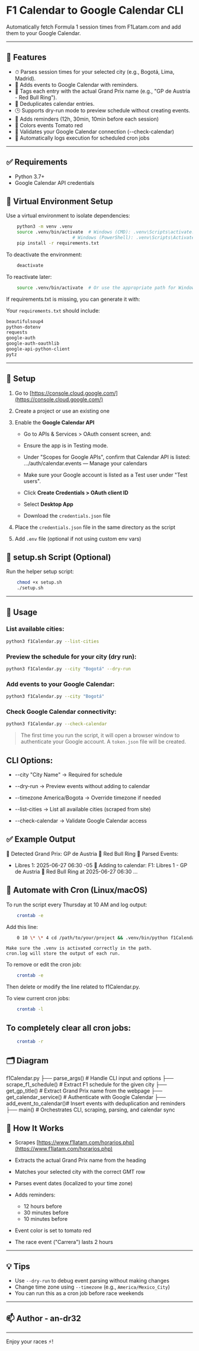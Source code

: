 # F1 Calendar to Google Calendar CLI

Automatically fetch Formula 1 session times from F1Latam.com and add them to your Google Calendar.

---

## 🏁 Features

- ⏱ Parses session times for your selected city (e.g., Bogotá, Lima, Madrid).
- 📅 Adds events to Google Calendar with reminders.
- 📍 Tags each entry with the actual Grand Prix name (e.g., "GP de Austria - Red Bull Ring").
- 🔁 Deduplicates calendar entries.
- 🕒 Supports dry-run mode to preview schedule without creating events.
- 🔔 Adds reminders (12h, 30min, 10min before each session)
- 🎨 Colors events Tomato red
- 🧠 Validates your Google Calendar connection (--check-calendar)
- 📝 Automatically logs execution for scheduled cron jobs

---

## ✅ Requirements

- Python 3.7+
- Google Calendar API credentials

## 🌱 Virtual Environment Setup

Use a virtual environment to isolate dependencies:

```bash
    python3 -m venv .venv
    source .venv/bin/activate  # Windows (CMD): .venv\Scripts\activate.bat
                         # Windows (PowerShell): .venv\Scripts\Activate.ps1
    pip install -r requirements.txt
```
To deactivate the environment:
```bash
    deactivate
```
To reactivate later:
```bash
    source .venv/bin/activate  # Or use the appropriate path for Windows
```

If requirements.txt is missing, you can generate it with:

Your `requirements.txt` should include:

```txt
beautifulsoup4
python-dotenv
requests
google-auth
google-auth-oauthlib
google-api-python-client
pytz
```

---

## 🔐 Setup

1. Go to [https://console.cloud.google.com/](https://console.cloud.google.com/)
2. Create a project or use an existing one
3. Enable the **Google Calendar API**

   - Go to APIs & Services > OAuth consent screen, and:
   - Ensure the app is in Testing mode.
   - Under "Scopes for Google APIs", confirm that Calendar API is listed:
     .../auth/calendar.events — Manage your calendars
   - Make sure your Google account is listed as a Test user under "Test users".

   - Click **Create Credentials > OAuth client ID**
   - Select **Desktop App**
   - Download the `credentials.json` file

4. Place the `credentials.json` file in the same directory as the script
5. Add `.env` file (optional if not using custom env vars)

## 🧠 setup.sh Script (Optional)

Run the helper setup script:

```bash
    chmod +x setup.sh
    ./setup.sh
```

---

## 🚀 Usage

### List available cities:

```bash
python3 f1Calendar.py --list-cities
```

### Preview the schedule for your city (dry run):

```bash
python3 f1Calendar.py --city "Bogotá" --dry-run
```

### Add events to your Google Calendar:

```bash
python3 f1Calendar.py --city "Bogotá"
```

### Check Google Calendar connectivity:

```bash
python3 f1Calendar.py --check-calendar
```
> The first time you run the script, it will open a browser window to authenticate your Google account. A `token.json` file will be created.

## CLI Options:

* --city "City Name" → Required for schedule

* --dry-run → Preview events without adding to calendar

* --timezone America/Bogota → Override timezone if needed

* --list-cities → List all available cities (scraped from site)

* --check-calendar → Validate Google Calendar access



## ✅ Example Output

📍 Detected Grand Prix: GP de Austria 🏁 Red Bull Ring
📅 Parsed Events:

- Libres 1: 2025-06-27 06:30 -05
  📌 Adding to calendar: F1: Libres 1 - GP de Austria 🏁 Red Bull Ring at 2025-06-27 06:30
  ...

## 📅 Automate with Cron (Linux/macOS)

To run the script every Thursday at 10 AM and log output:

```bash
    crontab -e
```

Add this line:

```bash
    0 10 \* \* 4 cd /path/to/your/project && .venv/bin/python f1Calendar.py --city "Bogotá" >> cron.log 2>&1
```

    Make sure the .venv is activated correctly in the path.
    cron.log will store the output of each run.

To remove or edit the cron job:

```bash
    crontab -e
```

Then delete or modify the line related to f1Calendar.py.

To view current cron jobs:

```bash
    crontab -l
```

## To completely clear all cron jobs:
```bash
    crontab -r
```

## 🗂 Diagram

f1Calendar.py
├── parse_args()           # Handle CLI input and options
├── scrape_f1_schedule()   # Extract F1 schedule for the given city
├── get_gp_title()         # Extract Grand Prix name from the webpage
├── get_calendar_service() # Authenticate with Google Calendar
├── add_event_to_calendar()# Insert events with deduplication and reminders
├── main()                 # Orchestrates CLI, scraping, parsing, and calendar sync



## 📌 How It Works

- Scrapes [https://www.f1latam.com/horarios.php](https://www.f1latam.com/horarios.php)
- Extracts the actual Grand Prix name from the heading
- Matches your selected city with the correct GMT row
- Parses event dates (localized to your time zone)
- Adds reminders:

  - 12 hours before
  - 30 minutes before
  - 10 minutes before

- Event color is set to tomato red
- The race event ("Carrera") lasts 2 hours

---

## 💡 Tips

- Use `--dry-run` to debug event parsing without making changes
- Change time zone using `--timezone` (e.g., `America/Mexico_City`)
- You can run this as a cron job before race weekends

---

## 📫 Author - an-dr32

---

Enjoy your races ⚡️!
